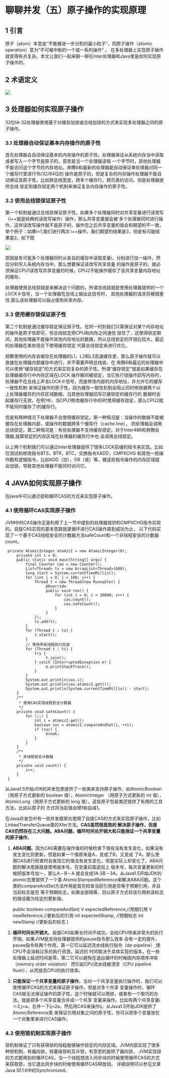 # 聊聊并发（五）原子操作的实现原理
## 1 引言
原子（atom）本意是“不能被进一步分割的最小粒子”，而原子操作（atomic operation）意为”不可被中断的一个或一系列操作” 。
在多处理器上实现原子操作就变得有点复杂。本文让我们一起来聊一聊在Inter处理器和Java里是如何实现原子操作的。

## 2 术语定义
![](./pic/5-1.png)

## 3 处理器如何实现原子操作
32位IA-32处理器使用基于对缓存加锁或总线加锁的方式来实现多处理器之间的原子操作。

### 3.1 处理器自动保证基本内存操作的原子性
首先处理器会自动保证基本的内存操作的原子性。处理器保证从系统内存当中读取或者写入一个字节是原子的，意思是当一个处理器读取
一个字节时，其他处理器不能访问这个字节的内存地址。奔腾6和最新的处理器能自动保证单处理器对同一个缓存行里进行16/32/64位的
操作是原子的，但是复杂的内存操作处理器不能自动保证其原子性，比如跨总线宽度，跨多个缓存行，跨页表的访问。但是处理器提供总线
锁定和缓存锁定两个机制来保证复杂内存操作的原子性。

### 3.2 使用总线锁保证原子性
第一个机制是通过总线锁保证原子性。如果多个处理器同时对共享变量进行读改写（i++就是经典的读改写操作）操作，那么共享变量就会被
多个处理器同时进行操作，这样读改写操作就不是原子的，操作完之后共享变量的值会和期望的不一致，举个例子：如果i=1,我们进行两次
i++操作，我们期望的结果是3，但是有可能结果是2。如下图

![](./pic/5-2.png)

原因是有可能多个处理器同时从各自的缓存中读取变量i，分别进行加一操作，然后分别写入系统内存当中。那么想要保证读改写共享变量
的操作是原子的，就必须保证CPU1读改写共享变量的时候，CPU2不能操作缓存了该共享变量内存地址的缓存。

处理器使用总线锁就是来解决这个问题的。所谓总线锁就是使用处理器提供的一个LOCK＃信号，当一个处理器在总线上输出此信号时，
其他处理器的请求将被阻塞住,那么该处理器可以独占使用共享内存。
### 3.3 使用缓存锁保证原子性
第二个机制是通过缓存锁定保证原子性。在同一时刻我们只需保证对某个内存地址的操作是原子性即可，但总线锁定把CPU和内存之间通信
锁住了，这使得锁定期间，其他处理器不能操作其他内存地址的数据，所以总线锁定的开销比较大，最近的处理器在某些场合下使用缓存锁定
代替总线锁定来进行优化。
   
频繁使用的内存会缓存在处理器的L1，L2和L3高速缓存里，那么原子操作就可以直接在处理器内部缓存中进行，并不需要声明总线锁，在
奔腾6和最近的处理器中可以使用“缓存锁定”的方式来实现复杂的原子性。所谓“缓存锁定”就是如果缓存在处理器缓存行中内存区域在LOCK
操作期间被锁定，当它执行锁操作回写内存时，处理器不在总线上声言LOCK＃信号，而是修改内部的内存地址，并允许它的缓存一致性机制
来保证操作的原子性，因为缓存一致性机制会阻止同时修改被两个以上处理器缓存的内存区域数据，当其他处理器回写已被锁定的缓存行的
数据时会起缓存行无效，在例1中，当CPU1修改缓存行中的i时使用缓存锁定，那么CPU2就不能同时缓存了i的缓存行。
   
但是有两种情况下处理器不会使用缓存锁定。第一种情况是：当操作的数据不能被缓存在处理器内部，或操作的数据跨多个缓存行（cache line），
则处理器会调用总线锁定。第二种情况是：有些处理器不支持缓存锁定。对于Inter486和奔腾处理器,就算锁定的内存区域在处理器的缓存行中也
会调用总线锁定。
   
以上两个机制我们可以通过Inter处理器提供了很多LOCK前缀的指令来实现。比如位测试和修改指令BTS，BTR，BTC，交换指令XADD，CMPXCHG
和其他一些操作数和逻辑指令，比如ADD（加），OR（或）等，被这些指令操作的内存区域就会加锁，导致其他处理器不能同时访问它。

## 4 JAVA如何实现原子操作
在java中可以通过锁和循环CAS的方式来实现原子操作。

### 4.1 使用循环CAS实现原子操作
JVM中的CAS操作正是利用了上一节中提到的处理器提供的CMPXCHG指令实现的。自旋CAS实现的基本思路就是循环进行CAS操作直到成功为止，
以下代码实现了一个基于CAS线程安全的计数器方法safeCount和一个非线程安全的计数器count。
     
     private AtomicInteger atomicI = new AtomicInteger(0);
         private int i = 0;
         public static void main(String[] args) {
             final Counter cas = new Counter();
             List<Thread> ts = new ArrayList<Thread>(600);
             long start = System.currentTimeMillis();
             for (int j = 0; j < 100; j++) {
                 Thread t = new Thread(new Runnable() {
                      @Override
                      public void run() {
                          for (int i = 0; i < 10000; i++) {
                              cas.count();
                              cas.safeCount();
                          }
                      }
                 });
                 ts.add(t);
             }
             for (Thread t : ts) {
                 t.start();
             }
             // 等待所有线程执行完成
             for (Thread t : ts) {
                 try {
                      t.join();
                 } catch (InterruptedException e) {
                      e.printStackTrace();
                 }
             }
             System.out.println(cas.i);
             System.out.println(cas.atomicI.get());
             System.out.println(System.currentTimeMillis() - start);
         }
         /**
          * 使用CAS实现线程安全计数器
          */
         private void safeCount() {
             for (;;) {
                 int i = atomicI.get();
                 boolean suc = atomicI.compareAndSet(i, ++i);
                 if (suc) {
                      break;
                 }
             }
         }
         /**
          * 非线程安全计数器
          */
         private void count() {
             i++;
         }
     }

从Java1.5开始JDK的并发包里提供了一些类来支持原子操作，如AtomicBoolean（用原子方式更新的 boolean 值），AtomicInteger
（用原子方式更新的 int 值），AtomicLong（用原子方式更新的 long 值），这些原子包装类还提供了有用的工具方法，比如以原子的
方式将当前值自增1和自减1。

在Java并发包中有一些并发框架也使用了自旋CAS的方式来实现原子操作，比如LinkedTransferQueue类的Xfer方法。**CAS虽然很高效的
解决原子操作，但是CAS仍然存在三大问题。ABA问题，循环时间长开销大和只能保证一个共享变量的原子操作**。

1. **ABA问题**。因为CAS需要在操作值的时候检查下值有没有发生变化，如果没有发生变化则更新，但是如果一个值原来是A，变成了B，又变成
了A，那么使用CAS进行检查时会发现它的值没有发生变化，但是实际上却变化了。ABA问题的解决思路就是使用版本号。在变量前面追加上
版本号，每次变量更新的时候把版本号加一，那么A－B－A 就会变成1A-2B－3A。从Java1.5开始JDK的atomic包里提供了一个类
AtomicStampedReference来解决ABA问题。这个类的compareAndSet方法作用是首先检查当前引用是否等于预期引用，并且当前标志是否
等于预期标志，如果全部相等，则以原子方式将该引用和该标志的值设置为给定的更新值。

     public boolean compareAndSet(
          V      expectedReference,//预期引用
          V      newReference,//更新后的引用
          int    expectedStamp, //预期标志
          int    newStamp //更新后的标志
     )

2. **循环时间长开销大**。自旋CAS如果长时间不成功，会给CPU带来非常大的执行开销。如果JVM能支持处理器提供的pause指令那么效率
会有一定的提升，pause指令有两个作用，第一它可以延迟流水线执行指令（de-pipeline）,使CPU不会消耗过多的执行资源，延迟的
时间取决于具体实现的版本，在一些处理器上延迟时间是零。第二它可以避免在退出循环的时候因内存顺序冲突（memory order violation）
而引起CPU流水线被清空（CPU pipeline flush），从而提高CPU的执行效率。

3. **只能保证一个共享变量的原子操作**。当对一个共享变量执行操作时，我们可以使用循环CAS的方式来保证原子操作，但是对多个共享
变量操作时，循环CAS就无法保证操作的原子性，这个时候就可以用锁，或者有一个取巧的办法，就是把多个共享变量合并成一个共享
变量来操作。比如有两个共享变量i＝2,j=a，合并一下ij=2a，然后用CAS来操作ij。从Java1.5开始JDK提供了AtomicReference类
来保证引用对象之间的原子性，你可以把多个变量放在一个对象里来进行CAS操作。

### 4.2 使用锁机制实现原子操作
锁机制保证了只有获得锁的线程能够操作锁定的内存区域。JVM内部实现了很多种锁机制，有偏向锁，轻量级锁和互斥锁，有意思的是除了偏向锁，
JVM实现锁的方式都用到的循环CAS，当一个线程想进入同步块的时候使用循环CAS的方式来获取锁，当它退出同步块的时候使用循环CAS释放锁。
详细说明可以参见文章Java SE1.6中的Synchronized。














































